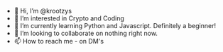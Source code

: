 - 👋 Hi, I’m @krootzys
- 👀 I’m interested in Crypto and Coding
- 🌱 I’m currently learning Python and Javascript. Definitely a beginner!
- 💞️ I’m looking to collaborate on nothing right now.
- 📫 How to reach me - on DM's

<!---
krootzys/krootzys is a ✨ special ✨ repository because its `README.md` (this file) appears on your GitHub profile.
You can click the Preview link to take a look at your changes.
--->
